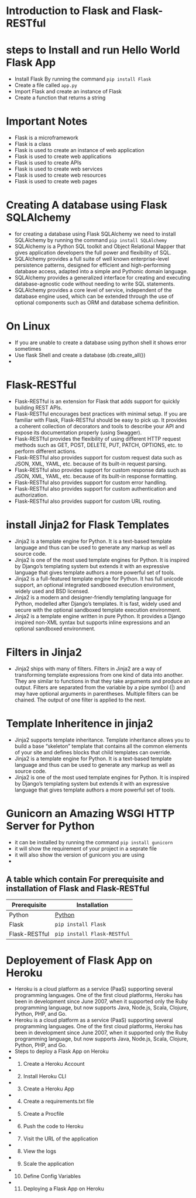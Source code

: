 # Introduction to Flask and Flask-RESTful

# steps to Install and run Hello World Flask App
- Install Flask By running the command `pip install Flask`
- Create a file called `app.py`
- Import Flask and create an instance of Flask
- Create a function that returns a string

# Important Notes
- Flask is a microframework
- Flask is a class  
- Flask is used to create an instance of web application
- Flask is used to create web applications
- Flask is used to create APIs
- Flask is used to create web services
- Flask is used to create web resources
- Flask is used to create web pages

# Creating A database using Flask SQLAlchemy

- for creating a database using Flask SQLAlchemy we need to install SQLAlchemy by running the command `pip install SQLAlchemy`
- SQLAlchemy is a Python SQL toolkit and Object Relational Mapper that gives application developers the full power and flexibility of SQL.
- SQLAlchemy provides a full suite of well known enterprise-level persistence patterns, designed for efficient and high-performing database access, adapted into a simple and Pythonic domain language.
- SQLAlchemy provides a generalized interface for creating and executing database-agnostic code without needing to write SQL statements.
- SQLAlchemy provides a core level of service, independent of the database engine used, which can be extended through the use of optional components such as ORM and database schema definition.

# On Linux 
- If you are unable to create a database using python shell it shows error sometimes 
- Use flask Shell and create a database  (db.create_all())
- 

# Flask-RESTful

- Flask-RESTful is an extension for Flask that adds support for quickly building REST APIs.
- Flask-RESTful encourages best practices with minimal setup. If you are familiar with Flask, Flask-RESTful should be easy to pick up. It provides a coherent collection of decorators and tools to describe your API and expose its documentation properly (using Swagger).
- Flask-RESTful provides the flexibility of using different HTTP request methods such as GET, POST, DELETE, PUT, PATCH, OPTIONS, etc. to perform different actions.
- Flask-RESTful also provides support for custom request data such as JSON, XML, YAML, etc. because of its built-in request parsing.
- Flask-RESTful also provides support for custom response data such as JSON, XML, YAML, etc. because of its built-in response formatting.
- Flask-RESTful also provides support for custom error handling.
- Flask-RESTful also provides support for custom authentication and authorization.
- Flask-RESTful also provides support for custom URL routing.

# install Jinja2 for Flask Templates
- Jinja2 is a template engine for Python. It is a text-based template language and thus can be used to generate any markup as well as source code.
- Jinja2 is one of the most used template engines for Python. It is inspired by Django’s templating system but extends it with an expressive language that gives template authors a more powerful set of tools.
- Jinja2 is a full-featured template engine for Python. It has full unicode support, an optional integrated sandboxed execution environment, widely used and BSD licensed.
- Jinja2 is a modern and designer-friendly templating language for Python, modelled after Django’s templates. It is fast, widely used and secure with the optional sandboxed template execution environment.
- Jinja2 is a template engine written in pure Python. It provides a Django inspired non-XML syntax but supports inline expressions and an optional sandboxed environment.

# Filters in Jinja2

- Jinja2 ships with many of filters. Filters in Jinja2 are a way of transforming template expressions from one kind of data into another. They are similar to functions in that they take arguments and produce an output. Filters are separated from the variable by a pipe symbol (|) and may have optional arguments in parentheses. Multiple filters can be chained. The output of one filter is applied to the next.

# Template Inheritence in jinja2
- Jinja2 supports template inheritance. Template inheritance allows you to build a base “skeleton” template that contains all the common elements of your site and defines blocks that child templates can override.
- Jinja2 is a template engine for Python. It is a text-based template language and thus can be used to generate any markup as well as source code.
- Jinja2 is one of the most used template engines for Python. It is inspired by Django’s templating system but extends it with an expressive language that gives template authors a more powerful set of tools.

# Gunicorn an Amazing WSGI HTTP Server for Python
- it can be installed by running the command `pip install gunicorn`
- it will show the requirement of your project in a seprate file 
- it will also show the version of gunicorn you are using
- 
## A table which contain For prerequisite and installation of Flask and Flask-RESTful

| Prerequisite | Installation |
| --- | --- |
| Python | [Python](https://www.python.org/downloads/) |
| Flask | `pip install Flask` |
| Flask-RESTful | `pip install Flask-RESTful` |


# Deployement of Flask App on Heroku
- Heroku is a cloud platform as a service (PaaS) supporting several programming languages. One of the first cloud platforms, Heroku has been in development since June 2007, when it supported only the Ruby programming language, but now supports Java, Node.js, Scala, Clojure, Python, PHP, and Go.
- Heroku is a cloud platform as a service (PaaS) supporting several programming languages. One of the first cloud platforms, Heroku has been in development since June 2007, when it supported only the Ruby programming language, but now supports Java, Node.js, Scala, Clojure, Python, PHP, and Go.
- Steps to deploy a Flask App on Heroku
- 1. Create a Heroku Account
- 2. Install Heroku CLI
- 3. Create a Heroku App
- 4. Create a requirements.txt file
- 5. Create a Procfile
- 6. Push the code to Heroku
- 7. Visit the URL of the application
- 8. View the logs
- 9. Scale the application
- 10. Define Config Variables
- 11. Deploying a Flask App on Heroku
